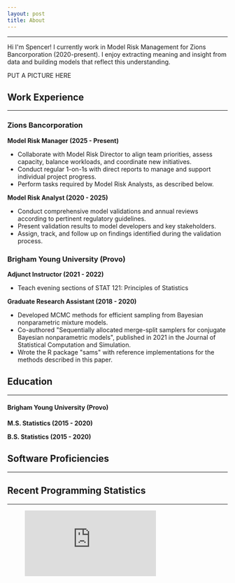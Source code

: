 ```yaml
---
layout: post
title: About
---
```


---

Hi I'm Spencer! I currently work in Model Risk Management for Zions Bancorporation (2020-present). I enjoy extracting meaning and insight from data and building models that reflect this understanding. 

PUT A PICTURE HERE

## Work Experience

--- 

### Zions Bancorporation

**Model Risk Manager (2025 - Present)**

- Collaborate with Model Risk Director to align team priorities, assess capacity, balance workloads, and coordinate new initiatives.
- Conduct regular 1-on-1s with direct reports to manage and support individual project progress.
- Perform tasks required by Model Risk Analysts, as described below.

**Model Risk Analyst (2020 - 2025)**

- Conduct comprehensive model validations and annual reviews according to pertinent regulatory guidelines.
- Present validation results to model developers and key stakeholders.
- Assign, track, and follow up on findings identified during the validation process.

### Brigham Young University (Provo)

**Adjunct Instructor (2021 - 2022)**

- Teach evening sections of STAT 121: Principles of Statistics

**Graduate Research Assistant (2018 - 2020)**

- Developed MCMC methods for efficient sampling from Bayesian nonparametric mixture models.
- Co-authored "Sequentially allocated merge-split samplers for conjugate Bayesian nonparametric models", published in 2021 in the Journal of Statistical Computation and Simulation.
- Wrote the R package "sams" with reference implementations for the methods described in this paper.


## Education
---

#### Brigham Young University (Provo)

**M.S. Statistics (2015 - 2020)**

**B.S. Statistics (2015 - 2020)**

## Software Proficiencies
---

## Recent Programming Statistics
---
<figure><embed src="https://wakatime.com/share/@snukem/d3b3f646-8b00-480c-9a3a-c58bf64602b6.svg"></figure>